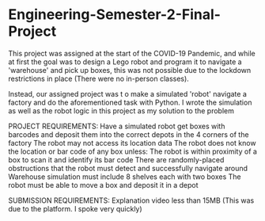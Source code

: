 # Engineering-Semester-2-Final-Project
This project was assigned at the start of the COVID-19 Pandemic, and while at first the goal was to design a Lego robot and program it to navigate a 'warehouse' and pick up boxes, this was not possible due to the lockdown restrictions in place (There were no in-person classes).

Instead, our assigned project was t
o make a simulated 'robot' navigate a factory and do the aforementioned task with Python. I wrote the simulation as well as the robot logic in this project as my solution to the problem

PROJECT REQUIREMENTS:
Have a simulated robot get boxes with barcodes and deposit them into the correct depots in the 4 corners of the factory
The robot may not access its location data
The robot does not know the location or bar code of any box unless:
The robot is within proximity of a box to scan it and identify its bar code
There are randomly-placed obstructions that the robot must detect and successfully navigate around
Warehouse simulation must include 8 shelves each with two boxes
The robot must be able to move a box and deposit it in a depot

SUBMISSION REQUIREMENTS:
Explanation video less than 15MB (This was due to the platform. I spoke very quickly)

